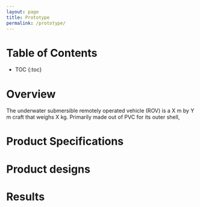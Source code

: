 ```yaml
---
layout: page
title: Prototype 
permalink: /prototype/
---
```


# Table of Contents
* TOC
{:toc}

# Overview
The underwater submersible remotely operated vehicle (ROV) is a X m by Y m craft that weighs X kg. Primarily made out of PVC for its outer shell, 

# Product Specifications

# Product designs

# Results